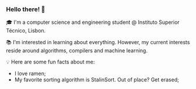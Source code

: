 ### Hello there! 👾

🎓 I'm a computer science and engineering student @ Instituto Superior Técnico, Lisbon.

📚 I'm interested in learning about everything. However, my current interests reside around algorithms, compilers and machine learning.

💡 Here are some fun facts about me:
  - I love ramen;
  - My favorite sorting algorithm is StalinSort. Out of place? Get erased;
